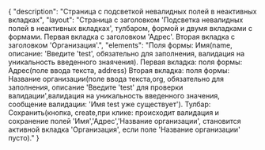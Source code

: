 {
"description": "Страница с подсветкой невалидных полей в неактивных вкладках",
"layout": "Страница с  заголовком 'Подсветка невалидных полей в неактивных вкладках', тулбаром, формой и двумя вкладками с формами.
Первая вкладка с заголовком 'Адрес'. Вторая вкладка с заголовком 'Организация'.",
"elements": "Поля формы: Имя(name, описание: 'Введите 'test', обязательно для заполнения, валидация на уникальность введенного знаячения).
Первая вкладка: поля формы: Адрес(поле ввода текста, address)
Вторая вкладка: поля формы: Название организации(поле ввода текста,org, обязательно для заполнения, описание 'Введите 'test' для проверки валидации',валидация на уникальность введенного значения,
сообщение валидации: 'Имя test уже существует').
Тулбар: Сохранить(кнопка, create,при клике: происходит валидация и сохранение полей 'Имя','Адрес','Название организации', становится активной вкладка
'Организация', если поле 'Название организации' пусто)."
}